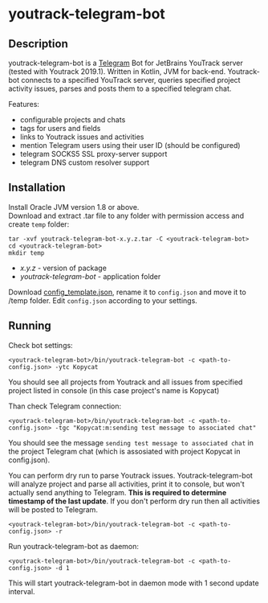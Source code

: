 # youtrack-telegram-bot

## Description

youtrack-telegram-bot is a [Telegram](https://telegram.org/) Bot for JetBrains YouTrack server (tested with Youtrack 2019.1). Written in Kotlin, JVM for back-end. Youtrack-bot connects to a specified YouTrack server, queries specified project activity issues, parses and posts them to a specified telegram chat. 

Features:
- configurable projects and chats
- tags for users and fields
- links to Youtrack issues and activities
- mention Telegram users using their user ID (should be configured)
- telegram SOCKS5 SSL proxy-server support
- telegram DNS custom resolver support

## Installation

Install Oracle JVM version 1.8 or above.  
Download and extract .tar file to any folder with permission access and create `temp` folder:

```
tar -xvf youtrack-telegram-bot-x.y.z.tar -C <youtrack-telegram-bot>
cd <youtrack-telegram-bot>
mkdir temp
```
 - *x.y.z* - version of package
 - *youtrack-telegram-bot* - application folder
 
Download [config_template.json](https://github.com/inforion/youtrack-telegram-bot/blob/master/src/config_template.json), rename it to `config.json` and move it to <youtrack-telegram-bot>/temp folder. Edit `config.json` according to your settings.

## Running

Check bot settings:

```
<youtrack-telegram-bot>/bin/youtrack-telegram-bot -c <path-to-config.json> -ytc Kopycat
```

You should see all projects from Youtrack and all issues from specified project listed in console (in this case project's name is Kopycat)

Than check Telegram connection:

```
<youtrack-telegram-bot>/bin/youtrack-telegram-bot -c <path-to-config.json> -tgc "Kopycat:m:sending test message to associated chat"
```

You should see the message `sending test message to associated chat` in the project Telegram chat (which is assosiated with project Kopycat in config.json). 

You can perform dry run to parse Youtrack issues. Youtrack-telegram-bot will analyze project and parse all activities, print it to console, but won't actually send anything to Telegram.
**This is required to determine timestamp of the last update**. If you don't perform dry run then all activities will be posted to Telegram.

```
<youtrack-telegram-bot>/bin/youtrack-telegram-bot -c <path-to-config.json> -r
```

Run youtrack-telegram-bot as daemon:

```
<youtrack-telegram-bot>/bin/youtrack-telegram-bot -c <path-to-config.json> -d 1
```

This will start youtrack-telegram-bot in daemon mode with 1 second update interval.
